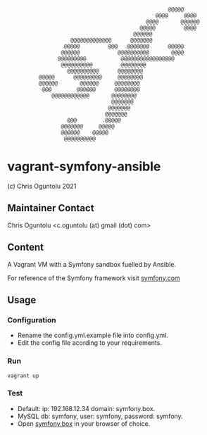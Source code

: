                                                        @@@@@                    
                                                   @@@@     @@@@                
                                                @@@@       @@@@@@               
                                              @@@@@         @@@@                
                                            @@@@@@                              
                        @@@@@@@@@@@@@      @@@@@@@                              
                      @@@@@         @@@   @@@@@@@      @@@@@                    
                     @@@@@@            @@@@@@@@@@       @@@@                    
                    @@@@@@@@@           @@@@@@@@@@@@@@@@@                      
                     @@@@@@@@@@         @@@@@@@@                                
                       @@@@@@@@@@      @@@@@@@@                                 
              @@@@@      @@@@@@@@@     @@@@@@@@                                 
              @@@@@@       @@@@@@     @@@@@@@@                                  
               @@@        @@@@@@      @@@@@@@@                                  
                  @@@@@@@@@@@@       @@@@@@@@                                   
                                     @@@@@@@                                    
                                    @@@@@@@                                     
                                   @@@@@@@                                      
                       @@@        .@@@@@                                        
                     @@@@@@@     @@@@@                                          
                     @@@@@@    @@@@@                                            
                      @@@@@@@@@@                                                
         
# vagrant-symfony-ansible
 (c) Chris Oguntolu 2021

## Maintainer Contact
Chris Oguntolu <c.oguntolu (at) gmail (dot) com>

## Content
A Vagrant VM with a Symfony sandbox fuelled by Ansible. 

For reference of the Symfony framework visit [symfony.com](https://symfony.com/)

## Usage

### Configuration
* Rename the config.yml.example file into config.yml.
* Edit the config file acording to your requirements.

### Run
```
vagrant up
```

### Test
* Default: ip: 192.168.12.34 domain: symfony.box.
* MySQL db: symfony, user: symfony, password: symfony.
* Open [symfony.box](http://symfony.box) in your browser of choice.
